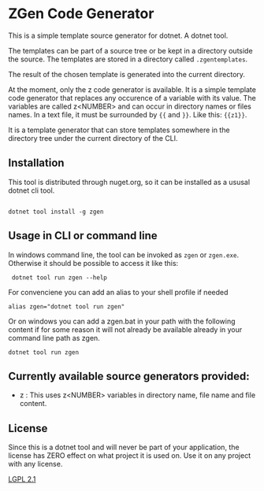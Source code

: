 # ZGen Code Generator

This is a simple template source generator for dotnet. A dotnet tool.

The templates can be part of a source tree or be kept in a directory outside the source.
The templates are stored in a directory called `.zgentemplates`.

The result of the chosen template is generated into the current directory.

At the moment, only the z code generator is available. It is a simple template code generator that replaces any occurence of a variable with its value.
The variables are called z&lt;NUMBER&gt; and can occur in directory names or files names.
In a text file, it must be surrounded by `{{` and `}}`. Like this: `{{z1}}`.

It is a template generator that can store templates somewhere in the directory tree under the current directory of the CLI.


## Installation

This tool is distributed through nuget.org, so it can be installed as a ususal dotnet cli tool.
```

dotnet tool install -g zgen

```
## Usage in CLI or command line

In windows command line, the tool can be invoked as `zgen` or `zgen.exe`.
Otherwise it should be possible to access it like this:
```
 dotnet tool run zgen --help
```

For convenciene you can add an alias to your shell profile if needed

```
alias zgen="dotnet tool run zgen"
```
Or on windows you can add a zgen.bat in your path with the following content if for some reason it will not
already be available already in your command line path as zgen.

```
dotnet tool run zgen
```

## Currently available source generators provided:
- z : This uses z&lt;NUMBER&gt; variables in directory name, file name and file content.

## License

Since this is a dotnet tool and will never be part of your application, the license has ZERO effect on what project it is used on.
Use it on any project with any license.

[LGPL 2.1](https://www.gnu.org/licenses/old-licenses/lgpl-2.1.en.html)